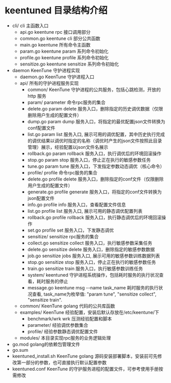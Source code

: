 # keentuned 目录结构介绍
- cli/
  cli 主函数入口
  - api.go
    keentune rpc 接口调用部分
  - common.go
    keentune cli 部分公共函数
  - main.go
    keentune 所有命令主函数
  - param.go
    keentune param 系列命令初始化
  - profile.go
    keentune profile 系列命令初始化
  - sensitize.go
    keentune sensitize 系列命令初始化
- daemon
    KeenTune 守护进程实现
   - daemon.go
     KeenTune 守护进程入口
   - api/
      所有的守护进程服务实现
     - common/
      KeenTune 守护进程的公共服务，包括心跳检测，开放的http 服务
     - param/
      parameter 命令rpc服务的集合
      - delete.go
       param delete 服务入口，删除指定的历史调优数据（仅限删除用户生成的配置文件）
      - dump.go
       param dump 服务入口，将指定的最优配置json文件转换为conf配置文件
      - list.go
       param list 服务入口, 展示可用的调优配置，其中历史执行完成的调优结果以调优时指定的名称（调优时产生的json文件按照此目录管理）展示，经验配置以json文件名展示
      - rollback.go
       param rollback 服务入口，执行调优后的环境回滚操作
      - stop.go
       param stop 服务入口，停止正在执行的敏感参数任务
      - tune.go
       param tune 服务入口，下发指定参数动态调优（核心命令）
     - profile/
      profile 命令rpc服务的集合
      - delete.go
       profile delete 服务入口，删除指定的conf文件（仅限删除用户生成的配置文件）
      - generate.go
       profile generate 服务入口，将指定的conf文件转换为json配置文件
      - info.go
       profile info 服务入口，查看配置文件信息
      - list.go
       profile list 服务入口, 展示可用的静态调优配置列表
      - rollback.go
       profile rollback 服务入口，执行静态调优后的环境回滚操作
      - set.go
       profile set 服务入口，下发静态调优      
     - sensitize/
      sensitize rpc服务的集合
      - collect.go 
        sensitize collect 服务入口，执行敏感参数采集任务
      - delete.go
       sensitize delete 服务入口，删除指定的敏感参数数据
      - job.go
       sensitize jobs 服务入口, 展示可用的敏感参数训练数据列表
      - stop.go
       sensitize stop 服务入口，停止正在执行的敏感参数任务
      - train.go
        sensitize train 服务入口，执行敏感参数训练任务
     - system/
      keentuned 守护进程系统操作，包括耗时服务的执行状况查看，耗时服务的停止
      - message.go
        keentune msg --name task_name 耗时服务的执行状况查看, task_name为枚举值: "param tune", "sensitize collect", "sensitize train".
  - common/
    KeenTune golang 代码的公共库函数
  - examples/
    KeenTune 经验配置，安装后默认存放在/etc/keentune/下
     - benchmark/wrk
       wrk 压测经验配置和脚本
     - parameter/
       经验调优参数集合
     - profile/
       经验参数静态调优配置文件
  - modules/
    本目录实现rpc服务的业务逻辑处理    
- go.mod
  golang的依赖包管理文件
- go.sum
- keentuned_install.sh
  KeenTune golang 源码安装部署脚本，安装前可先修改第一部分的参数，也可直接执行默认配置参数
- keentuned.conf
  KeenTune 的守护服务进程的配置文件，可参考使用手册按需修改

